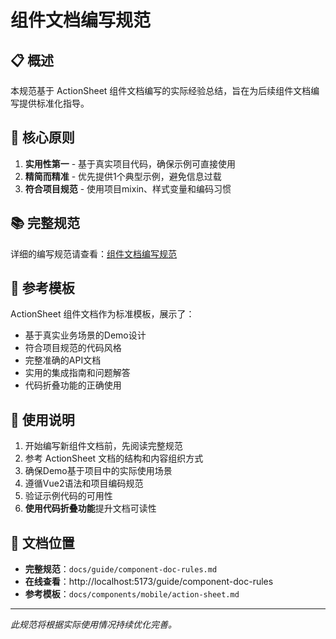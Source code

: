 # 组件文档编写规范

## 📋 概述

本规范基于 ActionSheet 组件文档编写的实际经验总结，旨在为后续组件文档编写提供标准化指导。

## 🎯 核心原则

1. **实用性第一** - 基于真实项目代码，确保示例可直接使用
2. **精简而精准** - 优先提供1个典型示例，避免信息过载
3. **符合项目规范** - 使用项目mixin、样式变量和编码习惯

## 📚 完整规范

详细的编写规范请查看：[组件文档编写规范](./docs/guide/component-doc-rules.md)

## 🎊 参考模板

ActionSheet 组件文档作为标准模板，展示了：
- 基于真实业务场景的Demo设计
- 符合项目规范的代码风格
- 完整准确的API文档
- 实用的集成指南和问题解答
- 代码折叠功能的正确使用

## 🚀 使用说明

1. 开始编写新组件文档前，先阅读完整规范
2. 参考 ActionSheet 文档的结构和内容组织方式
3. 确保Demo基于项目中的实际使用场景
4. 遵循Vue2语法和项目编码规范
5. 验证示例代码的可用性
6. **使用代码折叠功能**提升文档可读性

## 📝 文档位置

- **完整规范**：`docs/guide/component-doc-rules.md`
- **在线查看**：http://localhost:5173/guide/component-doc-rules
- **参考模板**：`docs/components/mobile/action-sheet.md`

---

*此规范将根据实际使用情况持续优化完善。*
